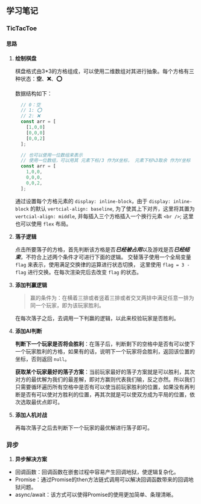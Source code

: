 ## 学习笔记

### TicTacToe

#### 思路

1. **绘制棋盘**
  
    棋盘格式由3*3的方格组成，可以使用二维数组对其进行抽象。每个方格有三种状态：**空**、**❌**、**⭕**

    数据结构如下：

      ```js
        // 0：空
        // 1: ⭕
        // 2: ❌
        const arr = [
          [1,0,0]
          [0,0,0]
          [0,0,2]
        ];

        // 也可以使用一位数组来表示
        // 使用一位数组，可以用其 元素下标/3 作为X坐标， 元素下标%3取余 作为Y坐标
        const arr = [
          1,0,0,
          0,0,0,
          0,0,2,
        ];
      ```

      通过设置每个方格元素的 ```display: inline-block```，由于 ```display: inline-block``` 的默认 ```vertcial-align: baseline```, 为了使其上下对齐，这里将其置为```vertcial-align: middle```, 并每插入三个方格插入一个换行元素 ```<br />```; 这里也可以使用 ```flex``` 布局。

2. **落子逻辑**
   
    点击所要落子的方格，首先判断该方格是否***已经被占用***以及游戏是否***已经结束***，不符合上述两个条件才可进行下面的逻辑。
    交替落子使用一个全局变量 ```flag``` 来表示，使用满足交换律的运算进行状态切换， 这里使用 ```flag = 3 - flag``` 进行交换。在每次渲染完后去改变 ```flag``` 的状态。

3. **添加判赢逻辑**

    > 赢的条件为：在横着三排或者竖着三排或者交叉两排中满足任意一排为同一个玩家，即为该玩家胜利。

    在每次落子之后，去调用一下判赢的逻辑，以此来校验玩家是否胜利。

4. **添加AI判断**
    
    **判断下一个玩家是否将会胜利**：在落子后，判断剩下的空格中是否有可以使下一个玩家胜利的方格，如果有的话，说明下一个玩家将会胜利，返回该位置的坐标，否则返回 ```null```。

    **获取某个玩家最好的落子方案**：当前玩家最好的落子方案就是可以胜利，其次对方的最优解为我们的最差解，即对方赢则代表我们输，反之亦然。所以我们只需要循环遍历所有空格中是否有可以使当前玩家胜利的位置，如果没有再判断是否有可以使对方胜利的位置，再其次就是可以使双方成为平局的位置，依次选取最优点即可。

5. **添加人机对战**

    再每次落子之后去判断下一个玩家的最优解进行落子即可。

### 异步

  1. **异步解决方案**

   - 回调函数：回调函数在嵌套过程中容易产生回调地狱，使逻辑复杂化。
   - Promise：通过Promise的then方法链式调用可以解决回调函数带来的回调地狱问题。
   - async/await：该方式可以使得Promise的使用更加简单、条理清晰。